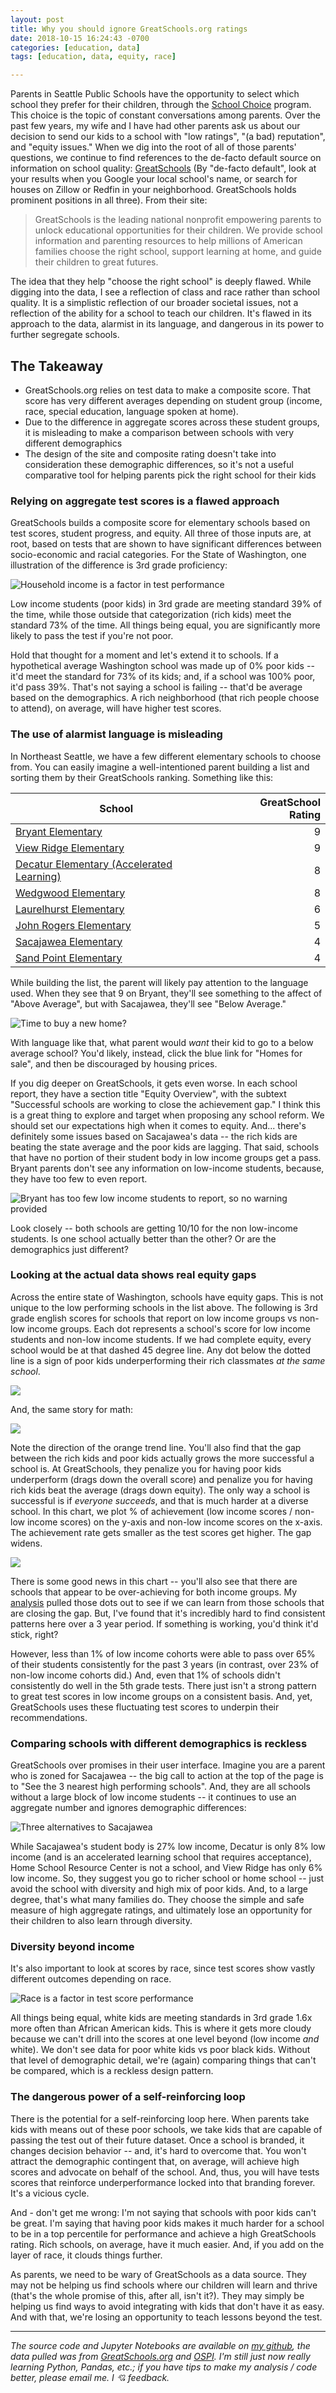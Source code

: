 ```yaml
---
layout: post
title: Why you should ignore GreatSchools.org ratings
date: 2018-10-15 16:24:43 -0700
categories: [education, data]
tags: [education, data, equity, race]

---
```



Parents in Seattle Public Schools have the opportunity to select which school they prefer for their children, through the [School Choice](https://www.seattleschools.org/admissions/school_choice) program. This choice is the topic of constant conversations among parents. Over the past few years, my wife and I have had other parents ask us about our decision to send our kids to a school with "low ratings", "(a bad) reputation", and "equity issues." <!--more-->
When we dig into the root of all of those parents' questions, we continue to find references to the de-facto default source on information on school quality: [GreatSchools](https://www.greatschools.org) (By "de-facto default", look at your results when you Google your local school's name, or search for houses on Zillow or Redfin in your neighborhood. GreatSchools holds prominent positions in all three). From their site:

> GreatSchools is the leading national nonprofit empowering parents to unlock educational opportunities for their children. We provide school information and parenting resources to help millions of American families choose the right school, support learning at home, and guide their children to great futures.

The idea that they help "choose the right school" is deeply flawed. While digging into the data, I see a reflection of class and race rather than school quality. It is a simplistic reflection of our broader societal issues, not a reflection of the ability for a school to teach our children. It's flawed in its approach to the data, alarmist in its language, and dangerous in its power to further segregate schools.

<div class="message">
<h2>The Takeaway</h2>

<ul>
<li> GreatSchools.org relies on test data to make a composite score. That score has very different averages depending on student group (income, race, special education, language spoken at home).
</li>
<li>Due to the difference in aggregate scores across these student groups, it is misleading to make a comparison between schools with very different demographics
</li>
<li>The design of the site and composite rating doesn't take into consideration these demographic differences, so it's not a useful comparative tool for helping parents pick the right school for their kids
</li>
</ul>
</div>


### Relying on aggregate test scores is a flawed approach

GreatSchools builds a composite score for elementary schools based on test scores, student progress, and equity. All three of those inputs are, at root, based on tests that are shown to have significant differences between socio-economic and racial categories. For the State of Washington, one illustration of the difference is 3rd grade proficiency:

![Household income is a factor in test performance](/public/images/income-as-factor.png)

Low income students (poor kids) in 3rd grade are meeting standard 39% of the time, while those outside that categorization (rich kids) meet the standard 73% of the time. All things being equal, you are significantly more likely to pass the test if you're not poor.

Hold that thought for a moment and let's extend it to schools. If a hypothetical average Washington school was made up of 0% poor kids -- it'd meet the standard for 73% of its kids; and, if a school was 100% poor, it'd pass 39%. That's not saying a school is failing -- that'd be average based on the demographics. A rich neighborhood (that rich people choose to attend), on average, will have higher test scores.

### The use of alarmist language is misleading

In Northeast Seattle, we have a few different elementary schools to choose from. You can easily imagine a well-intentioned parent building a list and sorting them by their GreatSchools ranking. Something like this:

| School        | GreatSchool Rating |
| ------------- | -----:|
| [Bryant Elementary](https://www.greatschools.org/washington/seattle/1547-Bryant-Elementary-School/)      | 9 |
| [View Ridge Elementary](https://www.greatschools.org/washington/seattle/1613-View-Ridge-Elementary-School/) |  9 |
| [Decatur Elementary (Accelerated Learning)](https://www.greatschools.org/washington/seattle/3087-Ae-2-Decatur/) | 8 |
|[Wedgwood Elementary](https://www.greatschools.org/washington/seattle/1616-Wedgwood-Elementary-School/) | 8 |
|[Laurelhurst Elementary](https://www.greatschools.org/washington/seattle/1577-Laurelhurst-Elementary-School/)| 6 |
|[John Rogers Elementary ](https://www.greatschools.org/washington/seattle/1573-John-Rogers-Elementary-School/)|5|
|[Sacajawea Elementary](https://www.greatschools.org/washington/seattle/1606-Sacajawea-Elementary-School/)| 4 |
|[Sand Point Elementary](https://www.greatschools.org/washington/seattle/5660-Sand-Point-Elementary-School/)| 4 |

While building the list, the parent will likely pay attention to the language used. When they see that 9 on Bryant, they'll see something to the affect of "Above Average", but with Sacajawea, they'll see "Below Average."

![Time to buy a new home?](/public/images/great-schools-comparison.png)

With language like that, what parent would *want* their kid to go to a below average school? You'd likely, instead, click the blue link for "Homes for sale", and then be discouraged by housing prices.

If you dig deeper on GreatSchools, it gets even worse. In each school report, they have a section title "Equity Overview", with the subtext "Successful schools are working to close the achievement gap." I think this is a great thing to explore and target when proposing any school reform. We should set our expectations high when it comes to equity.  And... there's definitely some issues based on Sacajawea's data -- the rich kids are beating the state average and the poor kids are lagging. That said, schools that have no portion of their student body in low income groups get a pass. Bryant parents don't see any information on low-income students, because, they have too few to even report.

![Bryant has too few low income students to report, so no warning provided](/public/images/great-schools-comparison-income.png)

Look closely -- both schools are getting 10/10 for the non low-income students. Is one school actually better than the other? Or are the demographics just different?

### Looking at the actual data shows real equity gaps

Across the entire state of Washington, schools have equity gaps. This is not unique to the low performing schools in the list above. The following is 3rd grade english scores for schools that report on low income groups vs non-low income groups. Each dot represents a school's score for low income students and non-low income students. If we had complete equity, every school would be at that dashed 45 degree line. Any dot below the dotted line is a sign of poor kids underperforming their rich classmates *at the same school*.

![](/public/images/english-scores.png)

And, the same story for math:

![](/public/images/math-scores.png)

Note the direction of the orange trend line. You'll also find that the gap between the rich kids and poor kids actually grows the more successful a school is. At GreatSchools, they penalize you for having poor kids underperform (drags down the overall score) and penalize you for having rich kids beat the average (drags down equity). The only way a school is successful is if *everyone succeeds*, and that is much harder at a diverse school. In this chart, we plot % of achievement (low income scores / non-low income scores) on the y-axis and non-low income scores on the x-axis. The achievement rate gets smaller as the test scores get higher. The gap widens.

![](/public/images/gap-grows-as-test-scores-increase.png)

There is some good news in this chart -- you'll also see that there are schools that appear to be over-achieving for both income groups. My [analysis](https://github.com/sachbhat/school-analysis/blob/master/Test%20Success%20Rates%20of%203rd%20Graders%20in%20Washington.ipynb) pulled those dots out to see if we can learn from those schools that are closing the gap. But, I've found that it's incredibly hard to find consistent patterns here over a 3 year period. If something is working, you'd think it'd stick, right?

However, less than 1% of low income cohorts were able to pass over 65% of their students consistently for the past 3 years (in contrast, over 23% of non-low income cohorts did.) And, even that 1% of schools didn't consistently do well in the 5th grade tests. There just isn't a strong pattern to great test scores in low income groups on a consistent basis. And, yet, GreatSchools uses these fluctuating test scores to underpin their recommendations.

### Comparing schools with different demographics is reckless

GreatSchools over promises in their user interface. Imagine you are a parent who is zoned for Sacajawea -- the big call to action at the top of the page is to "See the 3 nearest high performing schools". And, they are all schools without a large block of low income students -- it continues to use an aggregate number and ignores demographic differences:

![Three alternatives to Sacajawea](/public/images/sacajawea-three-alternatives.png)

While Sacajawea's student body is 27% low income, Decatur is only 8% low income (and is an accelerated learning school that requires acceptance), Home School Resource Center is not a school, and View Ridge has only 6% low income. So, they suggest you go to richer school or home school -- just avoid the school with diversity and high mix of poor kids. And, to a large degree, that's what many families do. They choose the simple and safe measure of high aggregate ratings, and ultimately lose an opportunity for their children to also learn through diversity.

### Diversity beyond income

It's also important to look at scores by race, since test scores show vastly different outcomes depending on race.

![Race is a factor in test score performance](/public/images/race-as-factor.png)

All things being equal, white kids are meeting standards in 3rd grade 1.6x more often than African American kids.  This is where it gets more cloudy because we can't drill into the scores at one level beyond (low income *and* white). We don't see data for poor white kids vs poor black kids. Without that level of demographic detail, we're (again) comparing things that can't be compared, which is a reckless design pattern.

### The dangerous power of a self-reinforcing loop

There is the potential for a self-reinforcing loop here. When parents take kids with means out of these poor schools, we take kids that are capable of passing the test out of their future dataset. Once a school is branded, it changes decision behavior -- and, it's hard to overcome that. You won't attract the demographic contingent that, on average, will achieve high scores and advocate on behalf of the school. And, thus, you will have tests scores that reinforce underperformance locked into that branding forever. It's a vicious cycle.

And - don't get me wrong: I'm not saying that schools with poor kids can't be great. I'm saying that having poor kids makes it much harder for a school to be in a top percentile for performance and achieve a high GreatSchools rating. Rich schools, on average, have it much easier. And, if you add on the layer of race, it clouds things further.

As parents, we need to be wary of GreatSchools as a data source. They may not be helping us find schools where our children will learn and thrive (that's the whole promise of this, after all, isn't it?). They may simply be helping us find ways to avoid integrating with kids that don't have it as easy. And with that, we're losing an opportunity to teach lessons beyond the test.


---

*The source code and Jupyter Notebooks are available on [my github](https://github.com/sachbhat/school-analysis), the data pulled was from [GreatSchools.org](http://greatschools.org) and [OSPI](http://www.k12.wa.us/DataAdmin/default.aspx). I'm still just now really learning Python, Pandas, etc.; if you have tips to make my analysis / code better, please email me. I 💘 feedback.*
